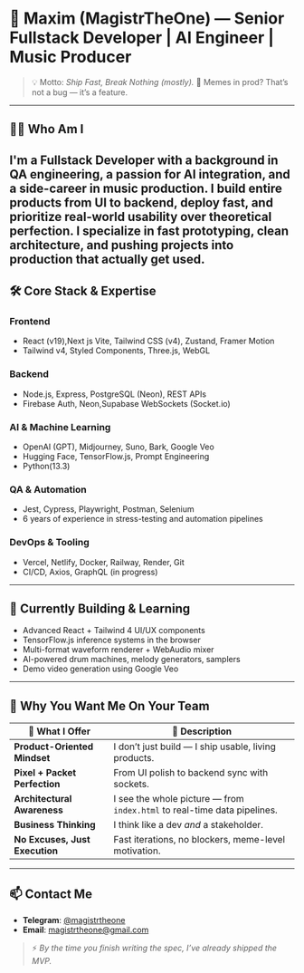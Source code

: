 # 👾 Maxim (MagistrTheOne) — Senior Fullstack Developer | AI Engineer | Music Producer
> 💡 Motto: *Ship Fast, Break Nothing (mostly).*
> 🧠 Memes in prod? That’s not a bug — it’s a feature.
---
## 🧑‍💻 Who Am I
I'm a **Fullstack Developer** with a background in **QA engineering**, a passion for **AI integration**, and a side-career in **music production**. I build entire products from UI to backend, deploy fast, and prioritize real-world usability over theoretical perfection.
I specialize in fast prototyping, clean architecture, and pushing projects into production that actually get used.
---
## 🛠️ Core Stack & Expertise
### **Frontend**
* React (v19),Next js Vite, Tailwind CSS (v4), Zustand, Framer Motion
* Tailwind v4, Styled Components, Three.js, WebGL
### **Backend**
* Node.js, Express, PostgreSQL (Neon), REST APIs
* Firebase Auth, Neon,Supabase WebSockets (Socket.io)
### **AI & Machine Learning**
* OpenAI (GPT), Midjourney, Suno, Bark, Google Veo
* Hugging Face, TensorFlow\.js, Prompt Engineering
* Python(13.3)
### **QA & Automation**
* Jest, Cypress, Playwright, Postman, Selenium
* 6 years of experience in stress-testing and automation pipelines
### **DevOps & Tooling**
* Vercel, Netlify, Docker, Railway, Render, Git
* CI/CD, Axios, GraphQL (in progress)
---
## 🌱 Currently Building & Learning
* Advanced React + Tailwind 4 UI/UX components
* TensorFlow\.js inference systems in the browser
* Multi-format waveform renderer + WebAudio mixer
* AI-powered drum machines, melody generators, samplers
* Demo video generation using Google Veo
---
## 💼 Why You Want Me On Your Team

| 🚀 What I Offer                | 💬 Description                                                           |
| ------------------------------ | ------------------------------------------------------------------------ |
| **Product-Oriented Mindset**   | I don’t just build — I ship usable, living products.                     |
| **Pixel + Packet Perfection**  | From UI polish to backend sync with sockets.                             |
| **Architectural Awareness**    | I see the whole picture — from `index.html` to real-time data pipelines. |
| **Business Thinking**          | I think like a dev *and* a stakeholder.                                  |
| **No Excuses, Just Execution** | Fast iterations, no blockers, meme-level motivation.                     |

---

## 📫 Contact Me

* **Telegram**: [@magistrtheone](https://t.me/magistrtheone)
* **Email**: [magistrtheone@gmail.com](mailto:magistrtheone@gmail.com)

> ⚡ *By the time you finish writing the spec, I’ve already shipped the MVP.*

